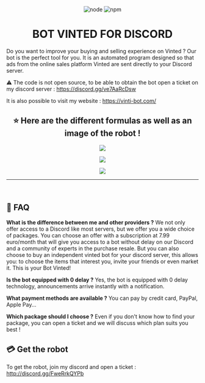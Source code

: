 <p align="center">
  <img alt="node" src="https://img.shields.io/node/v/discord.js?style=for-the-badge">
  <img alt="npm" src="https://img.shields.io/npm/v/discord.js?label=Discord.js&style=for-the-badge">
</p>

<h1 align="center">BOT VINTED FOR DISCORD</h1>

Do you want to improve your buying and selling experience on Vinted ? Our bot is the perfect tool for you. It is an automated program designed so that ads from the online sales platform Vinted are sent directly to your Discord server.

:warning: The code is not open source, to be able to obtain the bot open a ticket on my discord server : https://discord.gg/ve7AaRcDsw

It is also possible to visit my website : https://vinti-bot.com/

<h2 align="center">⭐ Here are the different formulas as well as an image of the robot !</h2>
<p align="center">
  <img align="center" src="https://cdn.discordapp.com/attachments/817075211165106187/1242762202793119774/packages_pour_discord.png?ex=6666befe&is=66656d7e&hm=fa9cf126ee3ab07daa455e30854a70f63a83be4dd0c75e44aaa63032ae8b741a&"></img>
</p>
<p align="center">
  <img align="center" src="https://cdn.discordapp.com/attachments/817075211165106187/1242396697309478963/formule_pour_discord.png?ex=6666bc17&is=66656a97&hm=78e70d2c7ef80a67ab042db1d8d216131c2a73017bbdee1bbc14db9c009e54b6&"></img>
</p>
<p align="center">
 <img src="https://cdn.discordapp.com/attachments/817075211165106187/1242762358674427996/bot_en_action.png?ex=6666bf23&is=66656da3&hm=3bf2e9e16ba753e4c72f3b23dced4da785279e2ef3e4616c2492c6d0aa384db3&"></img>
 </p>
<hr>


<br>



## :dart: FAQ

**What is the difference between me and other providers ?**
We not only offer access to a Discord like most servers, but we offer you a wide choice of packages.
You can choose an offer with a subscription at 7.99 euro/month that will give you access to a bot without delay on our Discord and a community of experts in the purchase resale.
But you can also choose to buy an independent vinted bot for your discord server, this allows you: to choose the items that interest you, invite your friends or even market it. This is your Bot Vinted!

**Is the bot equipped with 0 delay ?**
Yes, the bot is equipped with 0 delay technology, announcements arrive instantly with a notification.

**What payment methods are available ?**
You can pay by credit card, PayPal, Apple Pay...

**Which package should I choose ?**
Even if you don't know how to find your package, you can open a ticket and we will discuss which plan suits you best !

## 💳 Get the robot

To get the robot, join my discord and open a ticket : http://discord.gg/FweRrkQYPb
